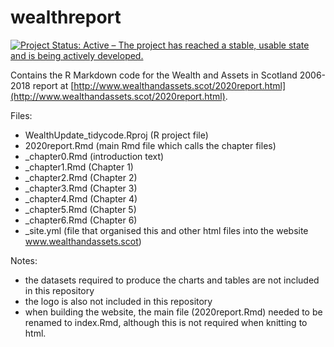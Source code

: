 # wealthreport

[![Project Status: Active – The project has reached a stable, usable state and is being actively developed.](https://www.repostatus.org/badges/latest/active.svg)](https://www.repostatus.org/#active)

Contains the R Markdown code for the Wealth and Assets in Scotland 2006-2018 report at [http://www.wealthandassets.scot/2020report.html](http://www.wealthandassets.scot/2020report.html).

Files:
- WealthUpdate_tidycode.Rproj (R project file)
- 2020report.Rmd (main Rmd file which calls the chapter files)
- _chapter0.Rmd (introduction text)
- _chapter1.Rmd (Chapter 1)
- _chapter2.Rmd (Chapter 2)
- _chapter3.Rmd (Chapter 3)
- _chapter4.Rmd (Chapter 4)
- _chapter5.Rmd (Chapter 5)
- _chapter6.Rmd (Chapter 6)
- _site.yml (file that organised this and other html files into the website www.wealthandassets.scot)


Notes:
- the datasets required to produce the charts and tables are not included in this repository
- the logo is also not included in this repository
- when building the website, the main file (2020report.Rmd) needed to be renamed to index.Rmd, although this is not required when knitting to html.
